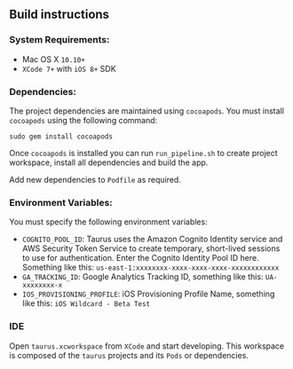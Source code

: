 ## Build instructions

### System Requirements:
- Mac OS X `10.10+`
- `XCode 7+` with `iOS 8+` SDK

### Dependencies:

The project dependencies are maintained using `cocoapods`. You must install `cocoapods` using the following command:

    sudo gem install cocoapods

Once `cocoapods` is installed you can run `run_pipeline.sh` to create project workspace, install all dependencies and build the app.

Add new dependencies to `Podfile` as required.

### Environment Variables:

You must specify the following environment variables:

- `COGNITO_POOL_ID`: Taurus uses the Amazon Cognito Identity service and AWS Security Token Service to create temporary, short-lived sessions to use for authentication. Enter the Cognito Identity Pool ID here. Something like this: `us-east-1:xxxxxxxx-xxxx-xxxx-xxxx-xxxxxxxxxxxx`
- `GA_TRACKING_ID`: Google Analytics Tracking ID, something like this: `UA-xxxxxxxx-x`
- `IOS_PROVISIONING_PROFILE`: iOS Provisioning Profile Name, something like this: `iOS Wildcard - Beta Test`

### IDE

Open `taurus.xcworkspace` from `XCode` and start developing. This workspace is composed of the `taurus` projects and its `Pods` or dependencies.
